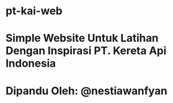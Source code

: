 # pt-kai-web
# Simple Website Untuk Latihan Dengan Inspirasi PT. Kereta Api Indonesia
# Dipandu Oleh: @nestiawanfyan
